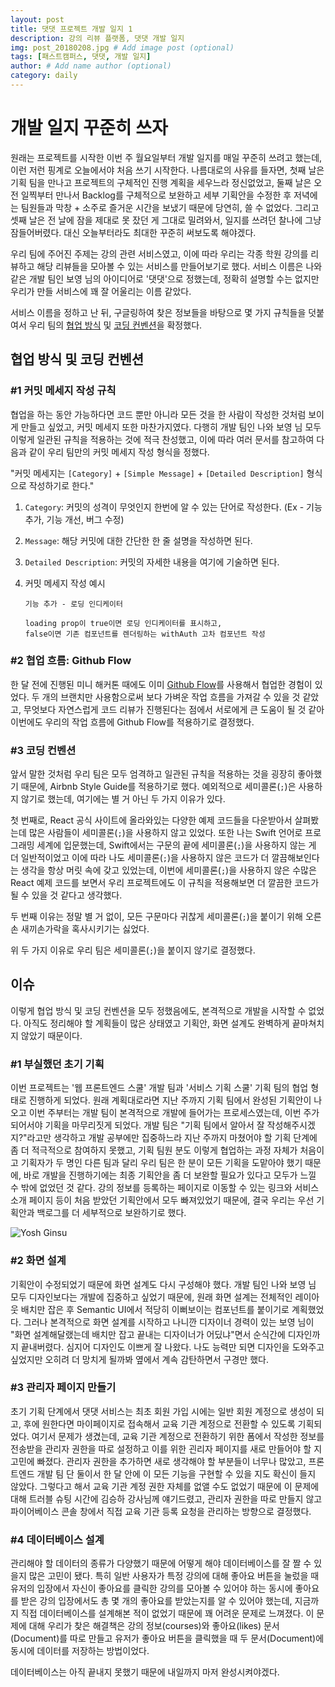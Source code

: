 ```yaml
---
layout: post
title: 댓댓 프로젝트 개발 일지 1
description: 강의 리뷰 플랫폼, 댓댓 개발 일지
img: post_20180208.jpg # Add image post (optional)
tags: [패스트캠퍼스, 댓댓, 개발 일지]
author: # Add name author (optional)
category: daily
---
```

# 개발 일지 꾸준히 쓰자

원래는 프로젝트를 시작한 이번 주 월요일부터 개발 일지를 매일 꾸준히 쓰려고 했는데, 이런 저런 핑계로 오늘에서야 처음 쓰기 시작한다. 나름대로의 사유를 들자면, 첫째 날은 기획 팀을 만나고 프로젝트의 구체적인 진행 계획을 세우느라 정신없었고, 둘째 날은 오전 일찍부터 만나서 Backlog를 구체적으로 보완하고 세부 기획안을 수정한 후 저녁에는 팀원들과 막창 + 소주로 즐거운 시간을 보냈기 때문에 당연히, 쓸 수 없었다. 그리고 셋째 날은 전 날에 잠을 제대로 못 잤던 게 그대로 밀려와서, 일지를 쓰려던 찰나에 그냥 잠들어버렸다. 대신 오늘부터라도 최대한 꾸준히 써보도록 해야겠다.

우리 팀에 주어진 주제는 강의 관련 서비스였고, 이에 따라 우리는 각종 학원 강의를 리뷰하고 해당 리뷰들을 모아볼 수 있는 서비스를 만들어보기로 했다. 서비스 이름은 나와 같은 개발 팀인 보영 님의 아이디어로 '댓댓'으로 정했는데, 정확히 설명할 수는 없지만 우리가 만들 서비스에 꽤 잘 어울리는 이름 같았다.

서비스 이름을 정하고 난 뒤, 구글링하여 찾은 정보들을 바탕으로 몇 가지 규칙들을 덧붙여서 우리 팀의 [협업 방식](https://github.com/YeonBong/thatthat/wiki/Rules-for-Collaboration-(Git)) 및 [코딩 컨벤션](https://github.com/YeonBong/thatthat/wiki/Coding-Convention)을 확정했다.

## 협업 방식 및 코딩 컨벤션

### #1 커밋 메세지 작성 규칙

협업을 하는 동안 가능하다면 코드 뿐만 아니라 모든 것을 한 사람이 작성한 것처럼 보이게 만들고 싶었고, 커밋 메세지 또한 마찬가지였다. 다행히 개발 팀인 나와 보영 님 모두 이렇게 일관된 규칙을 적용하는 것에 적극 찬성했고, 이에 따라 여러 문서를 참고하여 다음과 같이 우리 팀만의 커밋 메세지 작성 형식을 정했다.

"커밋 메세지는 `[Category]` + `[Simple Message]` + `[Detailed Description]` 형식으로 작성하기로 한다."

1. `Category`: 커밋의 성격이 무엇인지 한번에 알 수 있는 단어로 작성한다. (Ex - 기능 추가, 기능 개선, 버그 수정)

2. `Message`: 해당 커밋에 대한 간단한 한 줄 설명을 작성하면 된다.

3. `Detailed Description`: 커밋의 자세한 내용을 여기에 기술하면 된다.

4. 커밋 메세지 작성 예시

   ```
   기능 추가 - 로딩 인디케이터

   loading prop이 true이면 로딩 인디케이터를 표시하고,
   false이면 기존 컴포넌트를 렌더링하는 withAuth 고차 컴포넌트 작성
   ```

### #2 협업 흐름: Github Flow

한 달 전에 진행된 미니 해커톤 때에도 이미 [Github Flow](https://guides.github.com/introduction/flow/)를 사용해서 협업한 경험이 있었다. 두 개의 브랜치만 사용함으로써 보다 가벼운 작업 흐름을 가져갈 수 있을 것 같았고, 무엇보다 자연스럽게 코드 리뷰가 진행된다는 점에서 서로에게 큰 도움이 될 것 같아 이번에도 우리의 작업 흐름에 Github Flow를 적용하기로 결정했다.

### #3  코딩 컨벤션 

앞서 말한 것처럼 우리 팀은 모두 엄격하고 일관된 규칙을 적용하는 것을 굉장히 좋아했기 때문에, Airbnb Style Guide를 적용하기로 했다. 예외적으로 세미콜론(`;`)은 사용하지 않기로 했는데, 여기에는 별 거 아닌 두 가지 이유가 있다.

첫 번째로, React 공식 사이트에 올라와있는 다양한 예제 코드들을 다운받아서 살펴봤는데 많은 사람들이 세미콜론(`;`)을 사용하지 않고 있었다. 또한 나는 Swift 언어로 프로그래밍 세계에 입문했는데, Swift에서는 구문의 끝에 세미콜론(`;`)을 사용하지 않는 게 더 일반적이었고 이에 따라 나도 세미콜론(`;`)을 사용하지 않은 코드가 더 깔끔해보인다는 생각을 항상 머릿 속에 갖고 있었는데, 이번에 세미콜론(`;`)을 사용하지 않은 수많은 React 예제 코드를 보면서 우리 프로젝트에도 이 규칙을 적용해보면 더 깔끔한 코드가 될 수 있을 것 같다고 생각했다.

두 번째 이유는 정말 별 거 없이, 모든 구문마다 귀찮게 세미콜론(`;`)을 붙이기 위해 오른 손 새끼손가락을 혹사시키기는 싫었다.

위 두 가지 이유로 우리 팀은 세미콜론(`;`)을 붙이지 않기로 결정했다.

## 이슈

이렇게 협업 방식 및 코딩 컨벤션을 모두 정했음에도, 본격적으로 개발을 시작할 수 없었다. 아직도 정리해야 할 계획들이 많은 상태였고 기획안, 화면 설계도 완벽하게 끝마쳐치지 않았기 때문이다.

### #1 부실했던 초기 기획

이번 프로젝트는 '웹 프론트엔드 스쿨' 개발 팀과 '서비스 기획 스쿨' 기획 팀의 협업 형태로 진행하게 되었다. 원래 계획대로라면 지난 주까지 기획 팀에서 완성된 기획안이 나오고 이번 주부터는 개발 팀이 본격적으로 개발에 들어가는 프로세스였는데, 이번 주가 되어서야 기획을 마무리짓게 되었다. 개발 팀은 "기획 팀에서 알아서 잘 작성해주시겠지?"라고만 생각하고 개발 공부에만 집중하느라 지난 주까지 마쳤어야 할 기획 단계에 좀 더 적극적으로 참여하지 못했고, 기획 팀원 분도 이렇게 협업하는 과정 자체가 처음이고 기획자가 두 명인 다른 팀과 달리 우리 팀은 한 분이 모든 기획을 도맡아야 했기 때문에, 바로 개발을 진행하기에는 최종 기획안을 좀 더 보완할 필요가 있다고 모두가 느낄 수 밖에 없었던 것 같다. 강의 정보를 등록하는 페이지로 이동할 수 있는 링크와 서비스 소개 페이지 등이 처음 받았던 기획안에서 모두 빠져있었기 때문에, 결국 우리는 우선 기획안과 백로그를 더 세부적으로 보완하기로 했다.

![Yosh Ginsu]({{site.baseurl}}/assets/img/posts/daily/20180208-01.png)

### #2 화면 설계

기획안이 수정되었기 때문에 화면 설계도 다시 구성해야 했다. 개발 팀인 나와 보영 님 모두 디자인보다는 개발에 집중하고 싶었기 때문에, 원래 화면 설계는 전체적인 레이아웃 배치만 잡은 후 Semantic UI에서 적당히 이뻐보이는 컴포넌트를 붙이기로 계획했었다. 그러나 본격적으로 화면 설계를 시작하고 나니깐 디자이너 경력이 있는 보영 님이 "화면 설계해달랬는데 배치만 잡고 끝내는 디자이너가 어딨냐"면서 순식간에 디자인까지 끝내버렸다. 심지어 디자인도 이쁘게 잘 나왔다. 나도 능력만 되면 디자인을 도와주고 싶었지만 오히려 더 망치게 될까봐 옆에서 계속 감탄하면서 구경만 했다.

### #3 관리자 페이지 만들기

초기 기획 단계에서 댓댓 서비스는 최초 회원 가입 시에는 일반 회원 계정으로 생성이 되고, 후에 원한다면 마이페이지로 접속해서 교육 기관 계정으로 전환할 수 있도록 기획되었다. 여기서 문제가 생겼는데, 교육 기관 계정으로 전환하기 위한 폼에서 작성한 정보를 전송받을 관리자 권한을 따로 설정하고 이를 위한 괸리자 페이지를 새로 만들어야 할 지 고민에 빠졌다. 관리자 권한을 추가하면 새로 생각해야 할 부분들이 너무나 많았고, 프론트엔드 개발 팀 단 둘이서 한 달 안에 이 모든 기능을 구현할 수 있을 지도 확신이 들지 않았다. 그렇다고 해서 교육 기관 계정 권한 자체를 없앨 수도 없었기 때문에 이 문제에 대해 트러블 슈팅 시간에 김승하 강사님께 얘기드렸고, 관리자 권한을 따로 만들지 않고 파이어베이스 콘솔 창에서 직접 교육 기관 등록 요청을 관리하는 방향으로 결정했다.

### #4 데이터베이스 설계

관리해야 할 데이터의 종류가 다양했기 때문에 어떻게 해야 데이터베이스를 잘 짤 수 있을지 많은 고민이 됐다. 특히 일반 사용자가 특정 강의에 대해 좋아요 버튼을 눌렀을 때 유저의 입장에서 자신이 좋아요를 클릭한 강의를 모아볼 수 있어야 하는 동시에 좋아요를 받은 강의 입장에서도 총 몇 개의 좋아요를 받았는지를 알 수 있어야 했는데, 지금까지 직접 데이터베이스를 설계해본 적이 없었기 때문에 꽤 어려운 문제로 느껴졌다. 이 문제에 대해 우리가 찾은 해결책은 강의 정보(courses)와 좋아요(likes) 문서(Document)를 따로 만들고 유저가 좋아요 버튼을 클릭했을 때 두 문서(Document)에 동시에 데이터를 저장하는 방법이었다.

데이터베이스는 아직 끝내지 못했기 때문에 내일까지 마저 완성시켜야겠다.
